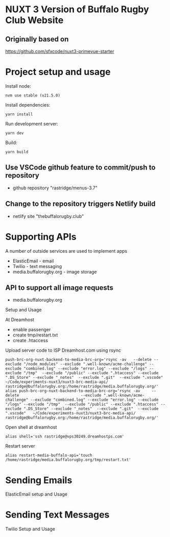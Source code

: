 # NUXT 3 Version of Buffalo Rugby Club Website

## Originally based on

https://github.com/sfxcode/nuxt3-primevue-starter

# Project setup and usage

Install node:

```
nvm use stable (v21.5.0)
```

Install dependencies:

```
yarn install
```

Run development server:

```
yarn dev
```

Build:

```
yarn build
```

## Use VSCode github feature to commit/push to repository

- github repository "rastridge/menus-3.7"

## Change to the repository triggers Netlify build

- netlify site "thebuffalorugby.club"

# Supporting APIs

A number of outside services are used to implement apps

- ElasticEmail - email
- Twilio - text messaging
- media.buffalorugby.org - image storage

## API to support all image requests

- media.buffalorugby.org

Setup and Usage

At Dreamhost

- enable passenger
- create tmp/restart.txt
- create .htaccess

Upload server code to ISP Dreamhost.com using rsync

```
push-brc-org-nuxt-backend-to-media-brc-org='rsync -av   --delete --exclude "/node_modules" --exclude ".well-known/acme-challenge" --exclude "combined.log" --exclude "error.log" --exclude "/logs" --exclude "/tmp"  --exclude "/public" --exclude ".htaccess" --exclude ".DS_Store" --exclude "_notes"  --exclude ".git"  --exclude ".vscode"   ~/Code/experiments-nuxt3/nuxt3-brc-media-api/ rastridge@buffalorugby.org:/home/rastridge/media.buffalorugby.org/'
alias push-brc-org-nuxt-backend-to-media-brc-org='rsync -av     --delete                           --exclude ".well-known/acme-challenge" --exclude "combined.log" --exclude "error.log" --exclude "/logs" --exclude "/tmp"  --exclude "/public" --exclude ".htaccess" --exclude ".DS_Store" --exclude "_notes"  --exclude ".git"  --exclude ".vscode"   ~/Code/experiments-nuxt3/nuxt3-brc-media-api/ rastridge@buffalorugby.org:/home/rastridge/media.buffalorugby.org/'
```

Open shell at dreamhost

```
alias shell='ssh rastridge@vps30249.dreamhostps.com'
```

Restart server

```
alias restart-media-buffalo-api='touch /home/rastridge/media.buffalorugby.org/tmp/restart.txt'
```

# Sending Emails

ElasticEmail
setup and Usage

# Sending Text Messages

Twilio
Setup and Usage
